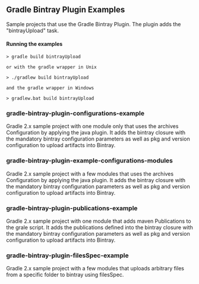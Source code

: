 ## Gradle Bintray Plugin Examples
Sample projects that use the Gradle Bintray Plugin.
The plugin adds the "bintrayUpload" task.

#### Running the examples
```console
> gradle build bintrayUpload

or with the gradle wrapper in Unix

> ./gradlew build bintrayUpload

and the gradle wrapper in Windows

> gradlew.bat build bintrayUpload
```

### gradle-bintray-plugin-configurations-example
Gradle 2.x sample project with one module only that uses the archives Configuration by applying the java plugin.
It adds the bintray closure with the mandatory bintray configuration parameters as well as pkg and version configuration to upload artifacts into Bintray.

### gradle-bintray-plugin-example-configurations-modules
Gradle 2.x sample project with a few modules that uses the archives Configuration by applying the java plugin.
It adds the bintray closure with the mandatory bintray configuration parameters as well as pkg and version configuration to upload artifacts into Bintray.

### gradle-bintray-plugin-publications-example
Gradle 2.x sample project with one module that adds maven Publications to the grale script.
It adds the publications defined into the bintray closure with the mandatory bintray configuration parameters as well as pkg and version configuration to upload artifacts into Bintray.

### gradle-bintray-plugin-filesSpec-example
Gradle 2.x sample project with a few modules that uploads arbitrary files from a specific folder to bintray using filesSpec.
